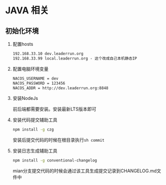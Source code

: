 # JAVA 相关

## 初始化环境

1. 配置hosts

    ```txt
    192.168.33.10 dev.leaderrun.org
    192.168.33.99 local.leaderrun.org - 这个改成自己本机静态IP
    ```

2. 配置电脑环境变量

    ```txt
    NACOS_USERNAME = dev
    NACOS_PASSWORD = 123456
    NACOS_ADDR = http://dev.leaderrun.org:8848
    ```

3. 安装NodeJs

    前后端都需要安装。安装最新LTS版本即可

4. 安装代码提交辅助工具

    ```sh
    npm install -g czg
    ```

    安装后提交代码的时候在根目录执行`sh commit`

5. 安装日志生成辅助工具

    ```sh
    npm install -g conventional-changelog
    ```

    mian分支提交代码的时候会通过该工具生成提交记录到CHANGELOG.md文件中